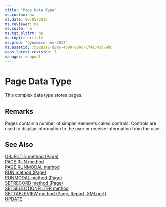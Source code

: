 ```yaml
---
title: "Page Data Type"
ms.custom: na
ms.date: 06/05/2016
ms.reviewer: na
ms.suite: na
ms.tgt_pltfrm: na
ms.topic: article
ms.prod: "dynamics-nav-2017"
ms.assetid: 75b2a3a2-d2e6-4099-980c-1f4a343c79b6
caps.latest.revision: 7
manager: edupont
---
```

# Page Data Type
This complex data type stores pages.  
  
## Remarks  
 Pages contain a number of simpler elements called controls. Controls are used to display information to the user or receive information from the user.  
  
## See Also  
 [OBJECTID method \(Page\)](OBJECTID-method--Page-.md)   
 [PAGE.RUN method](PAGE-RUN-method.md)   
 [PAGE.RUNMODAL method](PAGE-RUNMODAL-method.md)   
 [RUN method \(Page\)](RUN-method--Page-.md)   
 [RUNMODAL method \(Page\)](RUNMODAL-method--Page-.md)   
 [SETRECORD method \(Page\)](SETRECORD-method--Page-.md)   
 [SETSELECTIONFILTER method](SETSELECTIONFILTER-method.md)   
 [SETTABLEVIEW method \(Page, Report, XMLport\)](SETTABLEVIEW-method--Page--Report--XMLport-.md)   
 [UPDATE](UPDATE.md)